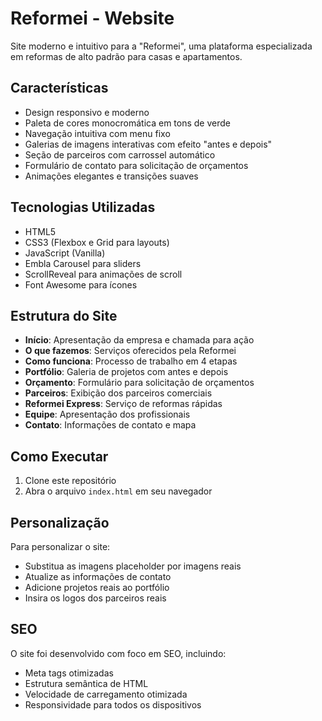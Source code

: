 # Reformei - Website

Site moderno e intuitivo para a "Reformei", uma plataforma especializada em reformas de alto padrão para casas e apartamentos.

## Características

- Design responsivo e moderno
- Paleta de cores monocromática em tons de verde
- Navegação intuitiva com menu fixo
- Galerias de imagens interativas com efeito "antes e depois"
- Seção de parceiros com carrossel automático
- Formulário de contato para solicitação de orçamentos
- Animações elegantes e transições suaves

## Tecnologias Utilizadas

- HTML5
- CSS3 (Flexbox e Grid para layouts)
- JavaScript (Vanilla)
- Embla Carousel para sliders
- ScrollReveal para animações de scroll
- Font Awesome para ícones

## Estrutura do Site

- **Início**: Apresentação da empresa e chamada para ação
- **O que fazemos**: Serviços oferecidos pela Reformei
- **Como funciona**: Processo de trabalho em 4 etapas
- **Portfólio**: Galeria de projetos com antes e depois
- **Orçamento**: Formulário para solicitação de orçamentos
- **Parceiros**: Exibição dos parceiros comerciais
- **Reformei Express**: Serviço de reformas rápidas
- **Equipe**: Apresentação dos profissionais
- **Contato**: Informações de contato e mapa

## Como Executar

1. Clone este repositório
2. Abra o arquivo `index.html` em seu navegador

## Personalização

Para personalizar o site:

- Substitua as imagens placeholder por imagens reais
- Atualize as informações de contato
- Adicione projetos reais ao portfólio
- Insira os logos dos parceiros reais

## SEO

O site foi desenvolvido com foco em SEO, incluindo:

- Meta tags otimizadas
- Estrutura semântica de HTML
- Velocidade de carregamento otimizada
- Responsividade para todos os dispositivos 